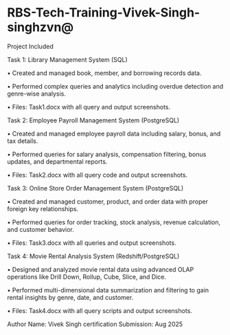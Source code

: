 # RBS-Tech-Training-Vivek-Singh-singhzvn@

Project Included

Task 1: Library Management System (SQL)

• Created and managed book, member, and borrowing records data.

• Performed complex queries and analytics including overdue detection and genre-wise analysis.

• Files: Task1.docx with all query and output screenshots.



Task 2: Employee Payroll Management System (PostgreSQL)


• Created and managed employee payroll data including salary, bonus, and tax details.

• Performed queries for salary analysis, compensation filtering, bonus updates, and departmental reports.

• Files: Task2.docx with all query code and output screenshots.



Task 3: Online Store Order Management System (PostgreSQL)



• Created and managed customer, product, and order data with proper foreign key relationships.

• Performed queries for order tracking, stock analysis, revenue calculation, and customer behavior.

• Files: Task3.docx with all queries and output screenshots.



Task 4: Movie Rental Analysis System (Redshift/PostgreSQL)



• Designed and analyzed movie rental data using advanced OLAP operations like Drill Down, Rollup, Cube, Slice, and Dice.

• Performed multi-dimensional data summarization and filtering to gain rental insights by genre, date, and customer.

• Files: Task4.docx with all query scripts and output screenshots.






Author
Name: Vivek Singh
certification Submission: Aug 2025
